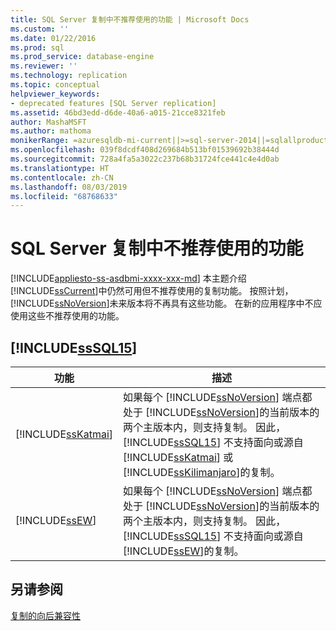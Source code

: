 ```yaml
---
title: SQL Server 复制中不推荐使用的功能 | Microsoft Docs
ms.custom: ''
ms.date: 01/22/2016
ms.prod: sql
ms.prod_service: database-engine
ms.reviewer: ''
ms.technology: replication
ms.topic: conceptual
helpviewer_keywords:
- deprecated features [SQL Server replication]
ms.assetid: 46bd3edd-d6de-40a6-a015-21cce8321feb
author: MashaMSFT
ms.author: mathoma
monikerRange: =azuresqldb-mi-current||>=sql-server-2014||=sqlallproducts-allversions
ms.openlocfilehash: 039f8dcdf408d269684b513bf01539692b38444d
ms.sourcegitcommit: 728a4fa5a3022c237b68b31724fce441c4e4d0ab
ms.translationtype: HT
ms.contentlocale: zh-CN
ms.lasthandoff: 08/03/2019
ms.locfileid: "68768633"
---
```

# <a name="deprecated-features-in-sql-server-replication"></a>SQL Server 复制中不推荐使用的功能
[!INCLUDE[appliesto-ss-asdbmi-xxxx-xxx-md](../../includes/appliesto-ss-asdbmi-xxxx-xxx-md.md)]
  本主题介绍 [!INCLUDE[ssCurrent](../../includes/sscurrent-md.md)]中仍然可用但不推荐使用的复制功能。 按照计划， [!INCLUDE[ssNoVersion](../../includes/ssnoversion-md.md)]未来版本将不再具有这些功能。 在新的应用程序中不应使用这些不推荐使用的功能。  
  
## <a name="items-deprecated-in-includesssql15includessssql15-mdmd"></a>[!INCLUDE[ssSQL15](../../includes/sssql15-md.md)]  
  
|功能|描述|  
|-------------|-----------------|  
|[!INCLUDE[ssKatmai](../../includes/sskatmai-md.md)]|如果每个 [!INCLUDE[ssNoVersion](../../includes/ssnoversion-md.md)] 端点都处于 [!INCLUDE[ssNoVersion](../../includes/ssnoversion-md.md)]的当前版本的两个主版本内，则支持复制。 因此， [!INCLUDE[ssSQL15](../../includes/sssql15-md.md)] 不支持面向或源自 [!INCLUDE[ssKatmai](../../includes/sskatmai-md.md)] 或 [!INCLUDE[ssKilimanjaro](../../includes/sskilimanjaro-md.md)]的复制。|  
|[!INCLUDE[ssEW](../../includes/ssew-md.md)]|如果每个 [!INCLUDE[ssNoVersion](../../includes/ssnoversion-md.md)] 端点都处于 [!INCLUDE[ssNoVersion](../../includes/ssnoversion-md.md)]的当前版本的两个主版本内，则支持复制。 因此， [!INCLUDE[ssSQL15](../../includes/sssql15-md.md)] 不支持面向或源自 [!INCLUDE[ssEW](../../includes/ssew-md.md)]的复制。|  
  
## <a name="see-also"></a>另请参阅  
 [复制的向后兼容性](../../relational-databases/replication/replication-backward-compatibility.md)  
  
  
